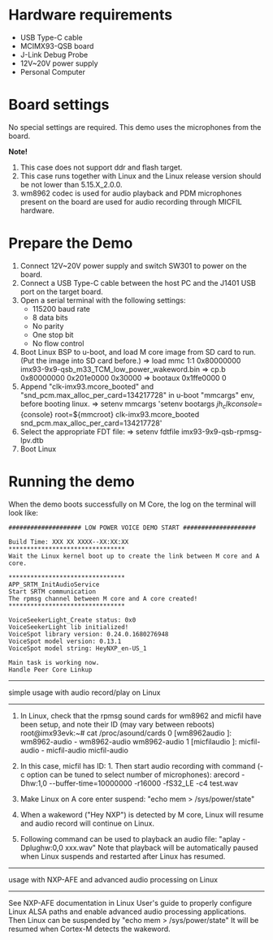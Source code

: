 
Hardware requirements
=====================
- USB Type-C cable
- MCIMX93-QSB board
- J-Link Debug Probe
- 12V~20V power supply
- Personal Computer

Board settings
============
No special settings are required. This demo uses the microphones from the board.

**Note!**
1.  This case does not support ddr and flash target.
2.  This case runs together with Linux and the Linux release version should be not lower than 5.15.X_2.0.0.
3.  wm8962 codec is used for audio playback and PDM microphones present on the board are used for audio recording through MICFIL hardware.

Prepare the Demo
================
1.  Connect 12V~20V power supply and switch SW301 to power on the board.
2.  Connect a USB Type-C cable between the host PC and the J1401 USB port on the target board.
3.  Open a serial terminal with the following settings:
    - 115200 baud rate
    - 8 data bits
    - No parity
    - One stop bit
    - No flow control
4.  Boot Linux BSP to u-boot, and load M core image from SD card to run. (Put the image into SD card before.)
    => load mmc 1:1 0x80000000 imx93-9x9-qsb_m33_TCM_low_power_wakeword.bin
    => cp.b 0x80000000 0x201e0000 0x30000
    => bootaux 0x1ffe0000 0
5.  Append "clk-imx93.mcore_booted" and "snd_pcm.max_alloc_per_card=134217728" in u-boot "mmcargs" env, before booting linux.
    => setenv mmcargs 'setenv bootargs ${jh_clk} console=${console} root=${mmcroot} clk-imx93.mcore_booted snd_pcm.max_alloc_per_card=134217728'
6.  Select the appropriate FDT file:
    => setenv fdtfile imx93-9x9-qsb-rpmsg-lpv.dtb
7.  Boot Linux


Running the demo
===============
When the demo boots successfully on M Core, the log on the terminal will look like:

    #################### LOW POWER VOICE DEMO START ####################

    Build Time: XXX XX XXXX--XX:XX:XX 
    ********************************
    Wait the Linux kernel boot up to create the link between M core and A core.

    ********************************
    APP_SRTM_InitAudioService
    Start SRTM communication
    The rpmsg channel between M core and A core created!
    ********************************

    VoiceSeekerLight_Create status: 0x0
    VoiceSeekerLight lib initialized!
    VoiceSpot library version: 0.24.0.1680276948
    VoiceSpot model version: 0.13.1
    VoiceSpot model string: HeyNXP_en-US_1

    Main task is working now.
    Handle Peer Core Linkup


******************
simple usage with audio record/play on Linux
******************


1. In Linux, check that the rpmsg sound cards for wm8962 and micfil have been setup, and note their ID (may vary between reboots)
    root@imx93evk:~# cat /proc/asound/cards
     0 [wm8962audio    ]: wm8962-audio - wm8962-audio
                          wm8962-audio
     1 [micfilaudio    ]: micfil-audio - micfil-audio
                          micfil-audio

2. In this case, micfil has ID: 1. Then start audio recording with command (-c option can be tuned to select number of microphones):
    arecord -Dhw:1,0 --buffer-time=10000000 -r16000 -fS32_LE -c4 test.wav

3. Make Linux on A core enter suspend:
    "echo mem > /sys/power/state"

4. When a wakeword ("Hey NXP") is detected by M core, Linux will resume and audio record will continue on Linux.

5. Following command can be used to playback an audio file:
      "aplay -Dplughw:0,0 xxx.wav"
   Note that playback will be automatically paused when Linux suspends and restarted after Linux has resumed.


******************
usage with NXP-AFE and advanced audio processing on Linux
******************
See NXP-AFE documentation in Linux User's guide to properly configure Linux ALSA paths and enable advanced audio processing applications.
Then Linux can be suspended by "echo mem > /sys/power/state"
It will be resumed when Cortex-M detects the wakeword.
